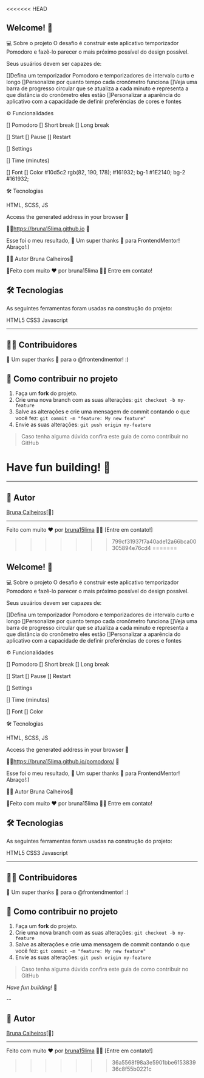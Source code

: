 <<<<<<< HEAD
﻿


## Welcome! 👋

💻 Sobre o projeto
O desafio é construir este aplicativo temporizador Pomodoro e fazê-lo parecer o mais próximo possível do design possível.

Seus usuários devem ser capazes de:

[]Defina um temporizador Pomodoro e temporizadores de intervalo curto e longo
[]Personalize por quanto tempo cada cronômetro funciona
[]Veja uma barra de progresso circular que se atualiza a cada minuto e representa a que distância do cronômetro eles estão
[]Personalizar a aparência do aplicativo com a capacidade de definir preferências de cores e fontes
 
 
 
⚙️ Funcionalidades

[] Pomodoro
[] Short break
[] Long break

[] Start
[] Pause
[] Restart

[] Settings

[] Time (minutes)


[] Font
[] Color #10d5c2 rgb(82, 190, 178); #161932;   bg-1  #1E2140; bg-2  #161932; 

🛠 Tecnologias


 HTML, SCSS, JS


Access the generated address in your browser 🚀

🚀🚀https://bruna15lima.github.io 💜

Esse foi o meu resultado, 💜 Um super thanks 👏 para FrontendMentor! Abraço!:) 

👨‍💻 Autor Bruna Calheiros🚀

🚀Feito com muito ❤️ por bruna15lima 👋🏽 Entre em contato!



## **🛠 Tecnologias**

As seguintes ferramentas foram usadas na construção do projeto:

HTML5 CSS3 Javascript

---

## **👨‍💻 Contribuidores**

💜 Um super thanks 👏 para o @frontendmentor! :)


## **💪 Como contribuir no projeto**

1. Faça um **fork** do projeto.
2. Crie uma nova branch com as suas alterações: `git checkout -b my-feature`
3. Salve as alterações e crie uma mensagem de commit contando o que você fez: `git commit -m "feature: My new feature"`
4. Envie as suas alterações: `git push origin my-feature`

> Caso tenha alguma dúvida confira este guia de como contribuir no GitHub



**Have fun building!** 🚀
=======
---

## **🦸 Autor**

[Bruna Calheiros](https://www.linkedin.com/in/bruna-calheiros/?originalSubdomain=br)[🚀]

---

Feito com muito ❤️ por [bruna15lima](https://github.com/bruna15lima) 👋🏽 [Entre em contato!]
>>>>>>> 799cf31937f7a40ade12a66bca00305894e76cd4
=======



## Welcome! 👋

💻 Sobre o projeto
O desafio é construir este aplicativo temporizador Pomodoro e fazê-lo parecer o mais próximo possível do design possível.

Seus usuários devem ser capazes de:

[]Defina um temporizador Pomodoro e temporizadores de intervalo curto e longo
[]Personalize por quanto tempo cada cronômetro funciona
[]Veja uma barra de progresso circular que se atualiza a cada 
minuto e representa a que distância do cronômetro eles estão
[]Personalizar a aparência do aplicativo com a capacidade
de definir preferências de cores e fontes
 
 
 
⚙️ Funcionalidades

[] Pomodoro
[] Short break
[] Long break

[] Start
[] Pause
[] Restart

[] Settings

[] Time (minutes)


[] Font
[] Color 

🛠 Tecnologias


 HTML, SCSS, JS


Access the generated address in your browser 🚀

🚀🚀https://bruna15lima.github.io/pomodoro/ 💜

Esse foi o meu resultado, 💜 Um super thanks 👏 para FrontendMentor! Abraço!:) 

👨‍💻 Autor Bruna Calheiros🚀

🚀Feito com muito ❤️ por bruna15lima 👋🏽 Entre em contato!



## **🛠 Tecnologias**

As seguintes ferramentas foram usadas na construção do projeto:

HTML5 CSS3 Javascript

---

## **👨‍💻 Contribuidores**

💜 Um super thanks 👏 para o @frontendmentor! :)


## **💪 Como contribuir no projeto**

1. Faça um **fork** do projeto.
2. Crie uma nova branch com as suas alterações: `git checkout -b my-feature`
3. Salve as alterações e crie uma mensagem de commit contando o que você fez: `git commit -m "feature: My new feature"`
4. Envie as suas alterações: `git push origin my-feature`

> Caso tenha alguma dúvida confira este guia de como contribuir no GitHub



*Have fun building!* 🚀

--

## **🦸 Autor**

[Bruna Calheiros](https://www.linkedin.com/in/bruna-calheiros/?originalSubdomain=br)[🚀]

---

Feito com muito ❤️ por [bruna15lima](https://github.com/bruna15lima) 👋🏽 [Entre em contato!]
>>>>>>> 36a5568f98a3e5901bbe615383936c8f55b0221c

